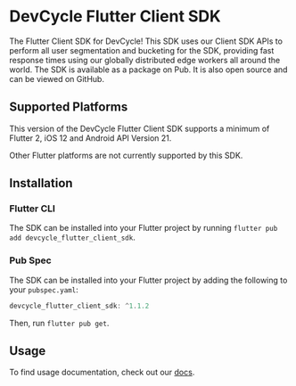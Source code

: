 # DevCycle Flutter Client SDK

The Flutter Client SDK for DevCycle! This SDK uses our Client SDK APIs to perform all user segmentation and bucketing for the SDK, providing fast response times using our globally distributed edge workers all around the world.
The SDK is available as a package on Pub. It is also open source and can be viewed on GitHub.

## Supported Platforms

This version of the DevCycle Flutter Client SDK supports a minimum of Flutter 2, iOS 12 and Android API Version 21.

Other Flutter platforms are not currently supported by this SDK.

## Installation

### Flutter CLI

The SDK can be installed into your Flutter project by running `flutter pub add devcycle_flutter_client_sdk`.

### Pub Spec

The SDK can be installed into your Flutter project by adding the following to your `pubspec.yaml`:

```dart
devcycle_flutter_client_sdk: ^1.1.2
```
Then, run `flutter pub get`.

## Usage

To find usage documentation, check out our [docs](https://docs.devcycle.com/docs/sdk/client-side-sdks/flutter).
